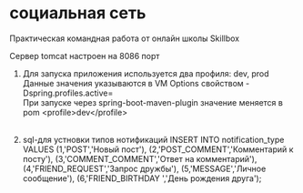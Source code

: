   # социальная сеть
  Практическая командная работа от онлайн школы Skillbox
   
   Сервер tomcat настроен на 8086 порт
1.  Для запуска приложения используется два профиля: dev, prod<br/>
    Данные значения указываются в VM Options свойством -Dspring.profiles.active=<br/>
    При запуске через spring-boot-maven-plugin значение меняется в pom \<profile>dev\</profile><br/><br/>
    
2. sql-для устновки типов нотификаций
INSERT INTO notification_type VALUES (1,'POST','Новый пост'),
(2,'POST_COMMENT','Комментарий к посту'),
(3,'COMMENT_COMMENT','Ответ на комментарий'),
(4,'FRIEND_REQUEST','Запрос дружбы'),
(5,'MESSAGE','Личное сообщение'),
(6,'FRIEND_BIRTHDAY ','День рождения друга');
